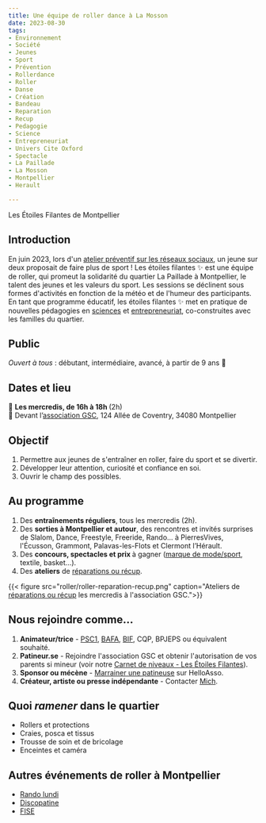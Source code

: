 ```yaml
---
title: Une équipe de roller dance à La Mosson
date: 2023-08-30
tags:
- Environnement
- Société
- Jeunes
- Sport
- Prévention
- Rollerdance
- Roller
- Danse
- Création
- Bandeau
- Reparation
- Recup
- Pedagogie
- Science
- Entrepreneuriat
- Univers Cite Oxford
- Spectacle
- La Paillade
- La Mosson
- Montpellier
- Herault

---
```


Les Étoiles Filantes de Montpellier

<!--more-->

## Introduction

En juin 2023, lors d'un [atelier préventif sur les réseaux sociaux](https://www.mtpcours.fr/u/Temoignages-reseaux-sociaux-Montpellier-juin-2023.pdf), un jeune sur deux proposait de faire plus de sport ! Les étoiles filantes ✨ est une équipe de roller, qui promeut la solidarité du quartier La Paillade à Montpellier, le talent des jeunes et les valeurs du sport. Les sessions se déclinent sous formes d'activités en fonction de la météo et de l'humeur des participants. En tant que programme éducatif, les étoiles filantes ✨ met en pratique de nouvelles pédagogies en [sciences](https://www.mtpcours.fr/u/Roller-Notions-scientifiques.pdf) et [entrepreneuriat](https://www.mtpcours.fr/u/Les-Etoiles-de-la-Mosson-Montpellier-2028.pdf), co-construites avec les familles du quartier.

## Public

<i>Ouvert à tous</i> : débutant, intermédiaire, avancé, à partir de 9 ans 🌸

## Dates et lieu

📅 <b> Les mercredis, de 16h à 18h </b> (2h)<br>
📍 Devant l’[association GSC](https://www.helloasso.com/associations/generations-solidaires-et-citoyennes), 124 Allée de Coventry, 34080 Montpellier

## Objectif

1. Permettre aux jeunes de s'entraîner en roller, faire du sport et se divertir.
2. Développer leur attention, curiosité et confiance en soi.
3. Ouvrir le champ des possibles.

## Au programme

1. Des <b> entraînements réguliers</b>, tous les mercredis (2h).
2. Des <b> sorties à Montpellier et autour</b>, des rencontres et invités surprises de Slalom, Dance, Freestyle, Freeride, Rando... à PierresVives, l'Écusson, Grammont, Palavas-les-Flots et Clermont l’Hérault.
3. Des <b> concours, spectacles et prix </b> à gagner ([marque de mode/sport](https://www.mtpcours.fr/u/Concours-Creation-Bandeau.pdf), textile, basket…).
4. Des <b> ateliers</b> de [réparations ou récup](https://www.mtpcours.fr/u/Roller-Reparation-Recup.pdf).

{{< figure src="roller/roller-reparation-recup.png" caption="Ateliers de [réparations ou récup](https://www.mtpcours.fr/u/Roller-Reparation-Recup.pdf) les mercredis à l'association GSC.">}}

## Nous rejoindre comme…

1. <b>Animateur/trice</b> - [PSC1](https://www.protection-civile.org/psc1/), [BAFA](https://www.jeunes.gouv.fr/bafa-bafd), [BIF](https://ffroller-skateboard.fr/bif-roller/), CQP, BPJEPS ou équivalent souhaité.
2. <b>Patineur.se</b> - Rejoindre l'association GSC et obtenir l'autorisation de vos parents si mineur (voir notre [Carnet de niveaux - Les Étoiles Filantes](https://www.mtpcours.fr/u/Les-Etoiles-de-la-Mosson-carnet-de-niveaux-roller.pdf)).
3. <b>Sponsor ou mécène</b> - [Marrainer une patineuse](https://www.helloasso.com/associations/generations-solidaires-et-citoyennes/formulaires/2/) sur HelloAsso.
4. <b>Créateur, artiste ou presse indépendante</b> - Contacter <a href="tel:0613835412">Mich</a>.

## Quoi <i>ramener</i> dans le quartier

- Rollers et protections
- Craies, posca et tissus
- Trousse de soin et de bricolage
- Enceintes et caméra

## Autres événements de roller à Montpellier
- [Rando lundi](https://www.facebook.com/groups/758727760916523/)
- [Discopatine](https://www.instagram.com/discopatin.e/?hl=cs)
- [FISE](https://www.fise.fr/fr)